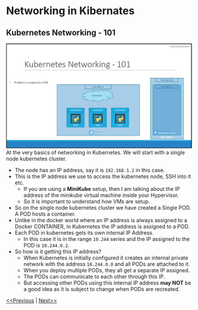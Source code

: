 # Networking in Kibernates
## Kubernetes Networking - 101
![Kubernates Networking - 101](./images/networking-101.jpg)
At the very basics of networking in Kubernetes. We will start with a single node kubernetes cluster.
* The node has an IP address, say it is `192.168.1.2` in this case.
* This is the IP address we use to access the kubernetes node, SSH into it etc.
    * If you are using a **MiniKube** setup, then I am talking about the IP address of the minikube virtual machine inside your Hypervisor. 
    * So it is important to understand how VMs are setup.
* So on the single node kubernetes cluster we have created a Single POD. A POD hosts a container.
* Unlike in the docker world where an IP address is always assigned to a Docker CONTAINER, in Kubernetes the IP address is assigned to a POD.
* Each POD in kubernetes gets its own internal IP Address. 
    * In this case it is in the range `10.244` series and the IP assigned to the POD is `10.244.0.2`.
* So how is it getting this IP address?
    * When Kubernetes is initially configured it creates an internal private network with the address `10.244.0.0` and all PODs are attached to it.
    * When you deploy multiple PODs, they all get a separate IP assigned.
    * The PODs can communicate to each other through this IP.
    * But accessing other PODs using this internal IP address **may NOT** be a good idea as it is subject to change when PODs are recreated.

[<<Previous](../unit06-k8s-concepts-pods-replicaSets-deployment/README.md) | [Next>>]()